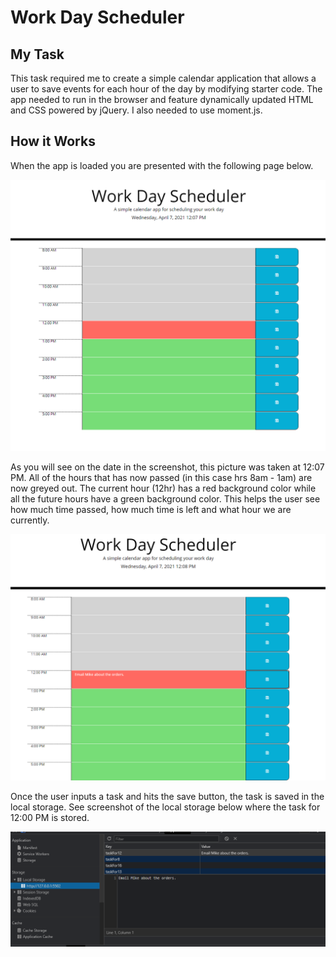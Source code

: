 # Work Day Scheduler

## My Task

This task required me to create a simple calendar application that allows a user to save events for each hour of the day by modifying starter code. The app needed to run in the browser and feature dynamically updated HTML and CSS powered by jQuery. I also needed to use moment.js.

## How it Works

When the app is loaded you are presented with the following page below.

<img src=".\Assets\imgs\01.PNG">

As you will see on the date in the screenshot, this picture was taken at 12:07 PM. All of the hours that has now passed (in this case hrs 8am - 1am) are now greyed out. The current hour (12hr) has a red background color while all the future hours have a green background color. This helps the user see how much time passed, how much time is left and what hour we are currently.

<img src=".\Assets\imgs\02.PNG">

Once the user inputs a task and hits the save button, the task is saved in the local storage. See screenshot of the local storage below where the task for 12:00 PM is stored.

<img src=".\Assets\imgs\03.PNG">